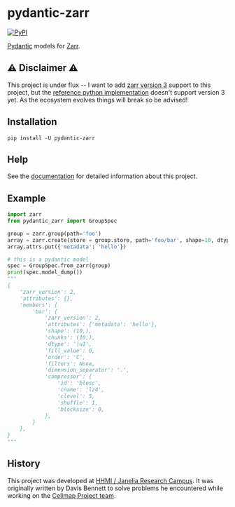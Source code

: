 # pydantic-zarr

[![PyPI](https://img.shields.io/pypi/v/pydantic-zarr)](https://pypi.python.org/pypi/pydantic-zarr)

[Pydantic](https://docs.pydantic.dev/1.10/) models for [Zarr](https://zarr.readthedocs.io/en/stable/index.html).

## ⚠️ Disclaimer ⚠️
This project is under flux -- I want to add [zarr version 3](https://zarr-specs.readthedocs.io/en/latest/v3/core/v3.0.html) support to this project, but the [reference python implementation](https://github.com/zarr-developers/zarr-python) doesn't support version 3 yet. As the ecosystem evolves things will break so be advised!

## Installation

`pip install -U pydantic-zarr`

## Help


See the [documentation](https://janelia-cellmap.github.io/pydantic-zarr/) for detailed information about this project. 


## Example

```python
import zarr
from pydantic_zarr import GroupSpec

group = zarr.group(path='foo')
array = zarr.create(store = group.store, path='foo/bar', shape=10, dtype='uint8')
array.attrs.put({'metadata': 'hello'})

# this is a pydantic model
spec = GroupSpec.from_zarr(group)
print(spec.model_dump())
"""
{
    'zarr_version': 2,
    'attributes': {},
    'members': {
        'bar': {
            'zarr_version': 2,
            'attributes': {'metadata': 'hello'},
            'shape': (10,),
            'chunks': (10,),
            'dtype': '|u1',
            'fill_value': 0,
            'order': 'C',
            'filters': None,
            'dimension_separator': '.',
            'compressor': {
                'id': 'blosc',
                'cname': 'lz4',
                'clevel': 5,
                'shuffle': 1,
                'blocksize': 0,
            },
        }
    },
}
"""
```
## History
This project was developed at [HHMI / Janelia Research Campus](https://www.janelia.org/). It was originally written by Davis Bennett to solve problems he encountered while working on the [Cellmap Project team](https://www.janelia.org/project-team/cellmap/members).
